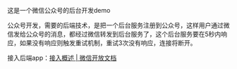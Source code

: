这是一个微信公众号的后台开发demo

公众号开发，需要的后端技术，是把一个后台服务注册到公众号，这样用户通过微信发给公众号的消息，都经过微信转发到后台服务了，这个后台服务要在5秒内响应，如果没有响应则触发重试机制，重试3次没有响应，连接将断开。

接入后端app：[接入概述 | 微信开放文档](https://developers.weixin.qq.com/doc/offiaccount/Basic_Information/Access_Overview.html)

